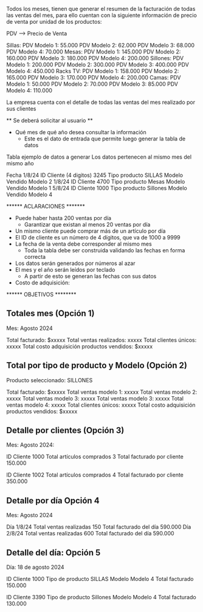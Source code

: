 Todos los meses, tienen que generar el resumen de la facturación de todas las ventas del mes, para ello cuentan con la siguiente información de precio de venta por unidad de los productos:


PDV --> Precio de Venta

  Sillas:
   PDV Modelo 1: 55.000
   PDV Modelo 2: 62.000
   PDV Modelo 3: 68.000
   PDV Modelo 4: 70.000
 Mesas:
   PDV Modelo 1: 145.000
   PDV Modelo 2: 160.000
   PDV Modelo 3: 180.000
   PDV Modelo 4: 200.000
 Sillones:
   PDV Modelo 1: 200.000
   PDV Modelo 2: 300.000
   PDV Modelo 3: 400.000
   PDV Modelo 4: 450.000
 Racks TV:
   PDV Modelo 1: 158.000
   PDV Modelo 2: 165.000
   PDV Modelo 3: 170.000
   PDV Modelo 4: 200.000
 Camas:
   PDV Modelo 1: 50.000
   PDV Modelo 2: 70.000
   PDV Modelo 3: 85.000
   PDV Modelo 4: 110.000
 
 La empresa cuenta con el detalle de todas las ventas del mes realizado por sus clientes

 ** Se deberá solicitar al usuario **
   - Qué mes de qué año desea consultar la información
      - Este es el dato de entrada que permite luego generar la tabla de datos

 Tabla ejemplo de datos a generar
   Los datos pertenecen al mismo mes del mismo año

 Fecha
   1/8/24
       ID Cliente (4 digitos)
           3245
       Tipo producto
           SILLAS
       Modelo Vendido
           Modelo 2
   1/8/24
       ID Cliente 
           4700
       Tipo producto
           Mesas
       Modelo Vendido
           Modelo 1
   5/8/24
       ID Cliente
           1000
       Tipo producto
           Sillones
       Modelo Vendido
           Modelo 4
 

 ****** ACLARACIONES *******
 
   - Puede haber hasta 200 ventas por día 
       - Garantizar que existan al menos 20 ventas por día
   - Un mismo cliente puede comprar más de un artículo por día
   - El ID de cliente es un número de 4 dígitos, que va de 1000 a 9999
   - La fecha de la venta debe corresponder al mismo mes
       - Toda la tabla debe ser construida validando las fechas en forma correcta
   - Los datos serán generados por números al azar
   - El mes y el año serán leídos por teclado
       - A partir de esto se generan las fechas con sus datos
   - Costo de adquisición:
       
 

 ****** OBJETIVOS ********

 ## Totales mes (Opción 1)
 Mes: Agosto 2024 
 
  Total facturado: $xxxxx
  Total ventas realizados: xxxxx
  Total clientes únicos: xxxxx
  Total costo adquisición productos vendidos: $xxxxx

 ## Total por tipo de producto y Modelo (Opción 2) 
  Producto seleccionado: SILLONES
  
  Total facturado: $xxxxx
    Total ventas modelo 1: xxxxx
    Total ventas modelo 2: xxxxx
    Total ventas modelo 3: xxxxx
    Total ventas modelo 3: xxxxx
    Total ventas modelo 4: xxxxx
  Total clientes únicos: xxxxx
  Total costo adquisición productos vendidos: $xxxxx

 ## Detalle por clientes (Opción 3)
 Mes: Agosto 2024:


   ID Cliente
       1000
   Total artículos comprados
       3
   Total facturado por cliente
       150.000

   ID Cliente
       1002
   Total artículos comprados
       4
   Total facturado por cliente
       350.000
 

 ## Detalle por día Opción 4
 
 Mes: Agosto 2024

   Día
       1/8/24
   Total ventas realizadas
       150
   Total facturado del día
       590.000
   Día 
       2/8/24
   Total ventas realizadas
       600
   Total facturado del día
       590.000


 ## Detalle del día: Opción 5

 Día: 18 de agosto 2024

   ID Cliente
       1000
   Tipo de producto
       SILLAS
   Modelo
       Modelo 4
   Total facturado
       150.000

   ID Cliente
       3390
   Tipo de producto
       Sillones
   Modelo
       Modelo 4
   Total facturado
       130.000

